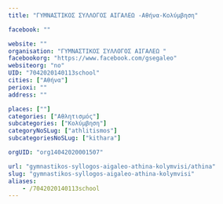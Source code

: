 ```yaml
---
title: "ΓΥΜΝΑΣΤΙΚΟΣ ΣΥΛΛΟΓΟΣ ΑΙΓΑΛΕΩ -Αθήνα-Κολύμβηση"

facebook: ""

website: ""
organisation: "ΓΥΜΝΑΣΤΙΚΟΣ ΣΥΛΛΟΓΟΣ ΑΙΓΑΛΕΩ "
facebookorg: "https://www.facebook.com/gsegaleo"
websiteorg: "no"
UID: "7042020140113school"
cities: ["Αθήνα"]
perioxi: ""
address: ""

places: [""]
categories: ["Αθλητισμός"]
subcategories: ["Κολύμβηση"]
categoryNoSLug: ["athlitismos"]
subcategoriesNoSLug: ["kithara"]

orgUID: "org14042020001507"

url: "gymnastikos-syllogos-aigaleo-athina-kolymvisi/athina"
slug: "gymnastikos-syllogos-aigaleo-athina-kolymvisi"
aliases:
    - /7042020140113school
---
```





